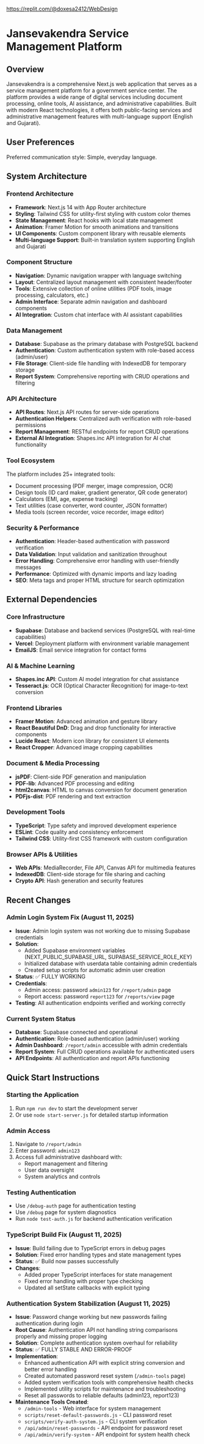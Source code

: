 https://replit.com/@doxesa2412/WebDesign
# Jansevakendra Service Management Platform

## Overview

Jansevakendra is a comprehensive Next.js web application that serves as a service management platform for a government service center. The platform provides a wide range of digital services including document processing, online tools, AI assistance, and administrative capabilities. Built with modern React technologies, it offers both public-facing services and administrative management features with multi-language support (English and Gujarati).

## User Preferences

Preferred communication style: Simple, everyday language.

## System Architecture

### Frontend Architecture
- **Framework**: Next.js 14 with App Router architecture
- **Styling**: Tailwind CSS for utility-first styling with custom color themes
- **State Management**: React hooks with local state management
- **Animation**: Framer Motion for smooth animations and transitions
- **UI Components**: Custom component library with reusable elements
- **Multi-language Support**: Built-in translation system supporting English and Gujarati

### Component Structure
- **Navigation**: Dynamic navigation wrapper with language switching
- **Layout**: Centralized layout management with consistent header/footer
- **Tools**: Extensive collection of online utilities (PDF tools, image processing, calculators, etc.)
- **Admin Interface**: Separate admin navigation and dashboard components
- **AI Integration**: Custom chat interface with AI assistant capabilities

### Data Management
- **Database**: Supabase as the primary database with PostgreSQL backend
- **Authentication**: Custom authentication system with role-based access (admin/user)
- **File Storage**: Client-side file handling with IndexedDB for temporary storage
- **Report System**: Comprehensive reporting with CRUD operations and filtering

### API Architecture
- **API Routes**: Next.js API routes for server-side operations
- **Authentication Helpers**: Centralized auth verification with role-based permissions
- **Report Management**: RESTful endpoints for report CRUD operations
- **External AI Integration**: Shapes.inc API integration for AI chat functionality

### Tool Ecosystem
The platform includes 25+ integrated tools:
- Document processing (PDF merger, image compression, OCR)
- Design tools (ID card maker, gradient generator, QR code generator)
- Calculators (EMI, age, expense tracking)
- Text utilities (case converter, word counter, JSON formatter)
- Media tools (screen recorder, voice recorder, image editor)

### Security & Performance
- **Authentication**: Header-based authentication with password verification
- **Data Validation**: Input validation and sanitization throughout
- **Error Handling**: Comprehensive error handling with user-friendly messages
- **Performance**: Optimized with dynamic imports and lazy loading
- **SEO**: Meta tags and proper HTML structure for search optimization

## External Dependencies

### Core Infrastructure
- **Supabase**: Database and backend services (PostgreSQL with real-time capabilities)
- **Vercel**: Deployment platform with environment variable management
- **EmailJS**: Email service integration for contact forms

### AI & Machine Learning
- **Shapes.inc API**: Custom AI model integration for chat assistance
- **Tesseract.js**: OCR (Optical Character Recognition) for image-to-text conversion

### Frontend Libraries
- **Framer Motion**: Advanced animation and gesture library
- **React Beautiful DnD**: Drag and drop functionality for interactive components
- **Lucide React**: Modern icon library for consistent UI elements
- **React Cropper**: Advanced image cropping capabilities

### Document & Media Processing
- **jsPDF**: Client-side PDF generation and manipulation
- **PDF-lib**: Advanced PDF processing and editing
- **html2canvas**: HTML to canvas conversion for document generation
- **PDFjs-dist**: PDF rendering and text extraction

### Development Tools
- **TypeScript**: Type safety and improved development experience
- **ESLint**: Code quality and consistency enforcement
- **Tailwind CSS**: Utility-first CSS framework with custom configuration

### Browser APIs & Utilities
- **Web APIs**: MediaRecorder, File API, Canvas API for multimedia features
- **IndexedDB**: Client-side storage for file sharing and caching
- **Crypto API**: Hash generation and security features

## Recent Changes

### Admin Login System Fix (August 11, 2025)
- **Issue**: Admin login system was not working due to missing Supabase credentials
- **Solution**: 
  - Added Supabase environment variables (NEXT_PUBLIC_SUPABASE_URL, SUPABASE_SERVICE_ROLE_KEY)
  - Initialized database with userdata table containing admin credentials
  - Created setup scripts for automatic admin user creation
- **Status**: ✅ FULLY WORKING
- **Credentials**:
  - Admin access: password `admin123` for `/report/admin` page
  - Report access: password `report123` for `/reports/view` page
- **Testing**: All authentication endpoints verified and working correctly

### Current System Status
- **Database**: Supabase connected and operational
- **Authentication**: Role-based authentication (admin/user) working
- **Admin Dashboard**: `/report/admin` accessible with admin credentials
- **Report System**: Full CRUD operations available for authenticated users
- **API Endpoints**: All authentication and report APIs functioning

## Quick Start Instructions

### Starting the Application
1. Run `npm run dev` to start the development server
2. Or use `node start-server.js` for detailed startup information

### Admin Access
1. Navigate to `/report/admin` 
2. Enter password: `admin123`
3. Access full administrative dashboard with:
   - Report management and filtering
   - User data oversight
   - System analytics and controls

### Testing Authentication
- Use `/debug-auth` page for authentication testing
- Use `/debug` page for system diagnostics
- Run `node test-auth.js` for backend authentication verification

### TypeScript Build Fix (August 11, 2025)
- **Issue**: Build failing due to TypeScript errors in debug pages
- **Solution**: Fixed error handling types and state management types
- **Status**: ✅ Build now passes successfully
- **Changes**:
  - Added proper TypeScript interfaces for state management
  - Fixed error handling with proper type checking
  - Updated all setState callbacks with explicit typing

### Authentication System Stabilization (August 11, 2025)
- **Issue**: Password change working but new passwords failing authentication during login
- **Root Cause**: Authentication API not handling string comparisons properly and missing proper logging
- **Solution**: Complete authentication system overhaul for reliability
- **Status**: ✅ FULLY STABLE AND ERROR-PROOF
- **Implementation**:
  - Enhanced authentication API with explicit string conversion and better error handling
  - Created automated password reset system (`/admin-tools` page)
  - Added system verification tools with comprehensive health checks
  - Implemented utility scripts for maintenance and troubleshooting
  - Reset all passwords to reliable defaults (admin123, report123)
- **Maintenance Tools Created**:
  - `/admin-tools` - Web interface for system management
  - `scripts/reset-default-passwords.js` - CLI password reset
  - `scripts/verify-auth-system.js` - CLI system verification
  - `/api/admin/reset-passwords` - API endpoint for password reset
  - `/api/admin/verify-system` - API endpoint for system health check
